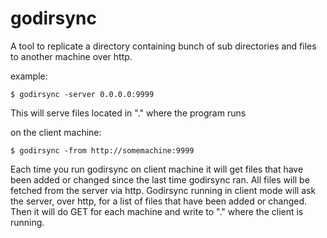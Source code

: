 godirsync
=========

A tool to replicate a directory containing bunch of sub directories and files to another machine over http.


example:
```
$ godirsync -server 0.0.0.0:9999
```

This will serve files located in "." where the program runs

on the client machine:
```
$ godirsync -from http://somemachine:9999 
```

Each time you run godirsync on client machine it will get files that have been added or changed since the last time godirsync ran. All files will be fetched from the server via http.  Godirsync running in client mode will ask the server, over http, for a list of files that have been added or changed. Then it will do GET for each machine and write to "." where the client is running.
